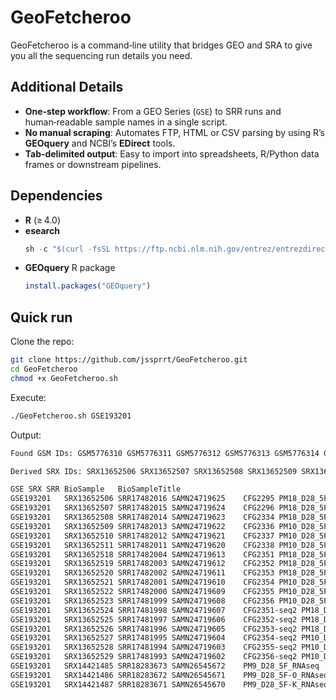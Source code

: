 # GeoFetcheroo

GeoFetcheroo is a command‑line utility that bridges GEO and SRA to give you all the sequencing run details you need.

## Additional Details

- **One‑step workflow**: From a GEO Series (`GSE`) to SRR runs and human‑readable sample names in a single script.  
- **No manual scraping**: Automates FTP, HTML or CSV parsing by using R’s **GEOquery** and NCBI’s **EDirect** tools.  
- **Tab‑delimited output**: Easy to import into spreadsheets, R/Python data frames or downstream pipelines.

## Dependencies

- **R** (≥ 4.0)
- **esearch**
   ```r
   sh -c "$(curl -fsSL https://ftp.ncbi.nlm.nih.gov/entrez/entrezdirect/install-edirect.sh)"
- **GEOquery** R package  
  ```r
  install.packages("GEOquery")

## Quick run
Clone the repo:
```bash
git clone https://github.com/jssprrt/GeoFetcheroo.git
cd GeoFetcheroo
chmod +x GeoFetcheroo.sh
```

Execute:
```bash
./GeoFetcheroo.sh GSE193201
```

Output:
```bash
Found GSM IDs: GSM5776310 GSM5776311 GSM5776312 GSM5776313 GSM5776314 GSM5776315 GSM5776322 GSM5776323 GSM5776324 GSM5776325 GSM5776326 GSM5776327 GSM5776328 GSM5776329 GSM5776330 GSM5776331 GSM5776332 GSM5776333 GSM5942920 GSM5942921 GSM5942922

Derived SRX IDs: SRX13652506 SRX13652507 SRX13652508 SRX13652509 SRX13652510 SRX13652511 SRX13652518 SRX13652519 SRX13652520 SRX13652521 SRX13652522 SRX13652523 SRX13652524 SRX13652525 SRX13652526 SRX13652527 SRX13652528 SRX13652529 SRX14421485 SRX14421486 SRX14421487

GSE	SRX	SRR	BioSample	BioSampleTitle
GSE193201	SRX13652506	SRR17482016	SAMN24719625	CFG2295 PM18_D28_5F_RNAseq
GSE193201	SRX13652507	SRR17482015	SAMN24719624	CFG2296 PM18_D28_5F-O_RNAseq
GSE193201	SRX13652508	SRR17482014	SAMN24719623	CFG2334 PM18_D28_5F-K_RNAseq
GSE193201	SRX13652509	SRR17482013	SAMN24719622	CFG2336 PM10_D28_5F_RNAseq
GSE193201	SRX13652510	SRR17482012	SAMN24719621	CFG2337 PM10_D28_5F-K_RNAseq
GSE193201	SRX13652511	SRR17482011	SAMN24719620	CFG2338 PM10_D28_5F-O_RNAseq
GSE193201	SRX13652518	SRR17482004	SAMN24719613	CFG2351 PM18_D28_5F_PEF_RRBS
GSE193201	SRX13652519	SRR17482003	SAMN24719612	CFG2352 PM18_D28_5F-O_PEF_RRBS
GSE193201	SRX13652520	SRR17482002	SAMN24719611	CFG2353 PM18_D28_5F-K_PEF_RRBS
GSE193201	SRX13652521	SRR17482001	SAMN24719610	CFG2354 PM10_D28_5F_PEF_RRBS
GSE193201	SRX13652522	SRR17482000	SAMN24719609	CFG2355 PM10_D28_5F-O_PEF_RRBS
GSE193201	SRX13652523	SRR17481999	SAMN24719608	CFG2356 PM10_D28_5F-K_PEF_RRBS
GSE193201	SRX13652524	SRR17481998	SAMN24719607	CFG2351-seq2 PM18_D28_5F_PEF_RRBS
GSE193201	SRX13652525	SRR17481997	SAMN24719606	CFG2352-seq2 PM18_D28_5F-O_PEF_RRBS
GSE193201	SRX13652526	SRR17481996	SAMN24719605	CFG2353-seq2 PM18_D28_5F-K_PEF_RRBS
GSE193201	SRX13652527	SRR17481995	SAMN24719604	CFG2354-seq2 PM10_D28_5F_PEF_RRBS
GSE193201	SRX13652528	SRR17481994	SAMN24719603	CFG2355-seq2 PM10_D28_5F-O_PEF_RRBS
GSE193201	SRX13652529	SRR17481993	SAMN24719602	CFG2356-seq2 PM10_D28_5F-K_PEF_RRBS
GSE193201	SRX14421485	SRR18283673	SAMN26545672	PM9_D28_5F_RNAseq
GSE193201	SRX14421486	SRR18283672	SAMN26545671	PM9_D28_5F-O_RNAseq
GSE193201	SRX14421487	SRR18283671	SAMN26545670	PM9_D28_5F-K_RNAseq
```
